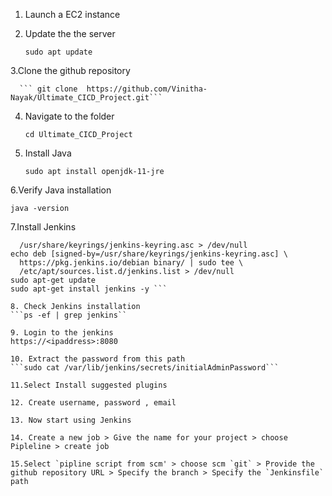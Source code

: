 1. Launch a EC2 instance
2. Update the the server
   
     ```sudo apt update```

3.Clone the github repository

      ``` git clone  https://github.com/Vinitha-Nayak/Ultimate_CICD_Project.git```

4. Navigate to the folder

      ```cd Ultimate_CICD_Project```

5. Install Java

     ```sudo apt install openjdk-11-jre```

6.Verify Java installation

```java -version```

7.Install Jenkins
```curl -fsSL https://pkg.jenkins.io/debian/jenkins.io-2023.key | sudo tee \
  /usr/share/keyrings/jenkins-keyring.asc > /dev/null
echo deb [signed-by=/usr/share/keyrings/jenkins-keyring.asc] \
  https://pkg.jenkins.io/debian binary/ | sudo tee \
  /etc/apt/sources.list.d/jenkins.list > /dev/null
sudo apt-get update
sudo apt-get install jenkins -y ```

8. Check Jenkins installation
```ps -ef | grep jenkins``

9. Login to the jenkins
https://<ipaddress>:8080

10. Extract the password from this path
```sudo cat /var/lib/jenkins/secrets/initialAdminPassword```

11.Select Install suggested plugins

12. Create username, password , email

13. Now start using Jenkins

14. Create a new job > Give the name for your project > choose Pipleline > create job

15.Select `pipline script from scm' > choose scm `git` > Provide the github repository URL > Specify the branch > Specify the `Jenkinsfile` path


